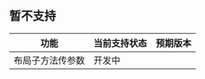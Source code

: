 ## 暂不支持

| 功能                        | 当前支持状态              | 预期版本              
| ------------------------   | ----------------------- |  ----------------------- |
| 布局子方法传参数              | 开发中                   |
